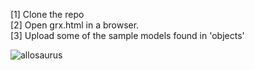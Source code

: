 [1] Clone the repo\
[2] Open grx.html in a browser.\
[3] Upload some of the sample models found in 'objects'

![allosaurus](https://user-images.githubusercontent.com/71713194/149690235-f2fa842a-ca08-4d68-9323-440cb9e65692.gif)

